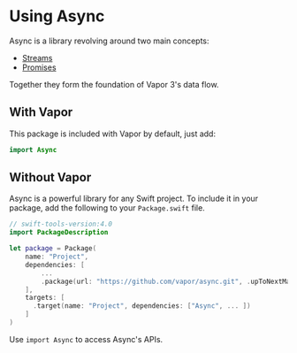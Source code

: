 # Using Async

Async is a library revolving around two main concepts:

- [Streams](stream.md)
- [Promises](promise-future-introduction.md)

Together they form the foundation of Vapor 3's data flow.

## With Vapor

This package is included with Vapor by default, just add:

```swift
import Async
```

## Without Vapor

Async is a powerful library for any Swift project. To include it in your package, add the following to your `Package.swift` file.

```swift
// swift-tools-version:4.0
import PackageDescription

let package = Package(
    name: "Project",
    dependencies: [
        ...
        .package(url: "https://github.com/vapor/async.git", .upToNextMajor(from: "1.0.0")),
    ],
    targets: [
      .target(name: "Project", dependencies: ["Async", ... ])
    ]
)
```

Use `import Async` to access Async's APIs.
